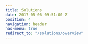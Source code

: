 ```yaml
---
title: Solutions
date: 2017-05-06 09:51:00 Z
position: 4
navigation: header
has-menu: true
redirect_to: "/solutions/overview"
---
```


